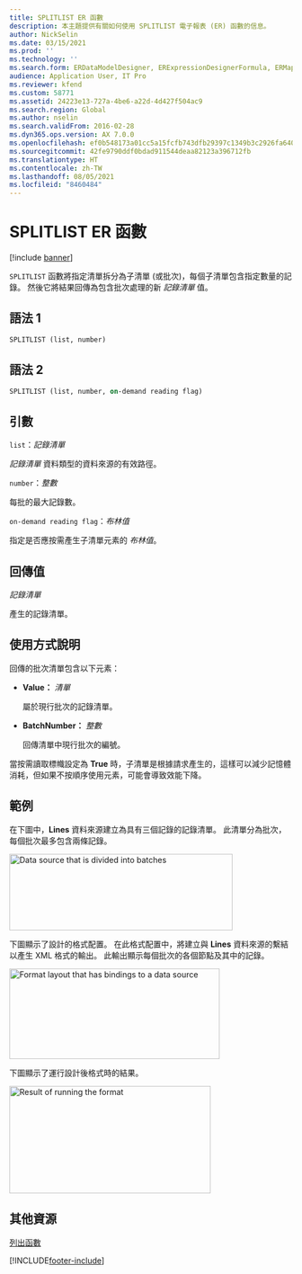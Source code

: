 ```yaml
---
title: SPLITLIST ER 函數
description: 本主題提供有關如何使用 SPLITLIST 電子報表 (ER) 函數的信息。
author: NickSelin
ms.date: 03/15/2021
ms.prod: ''
ms.technology: ''
ms.search.form: ERDataModelDesigner, ERExpressionDesignerFormula, ERMappedFormatDesigner, ERModelMappingDesigner
audience: Application User, IT Pro
ms.reviewer: kfend
ms.custom: 58771
ms.assetid: 24223e13-727a-4be6-a22d-4d427f504ac9
ms.search.region: Global
ms.author: nselin
ms.search.validFrom: 2016-02-28
ms.dyn365.ops.version: AX 7.0.0
ms.openlocfilehash: ef0b548173a01cc5a15fcfb743dfb29397c1349b3c2926fa6401399459d07026
ms.sourcegitcommit: 42fe9790ddf0bdad911544deaa82123a396712fb
ms.translationtype: HT
ms.contentlocale: zh-TW
ms.lasthandoff: 08/05/2021
ms.locfileid: "8460484"
---
```

# <a name="splitlist-er-function"></a>SPLITLIST ER 函數

[!include [banner](../includes/banner.md)]

`SPLITLIST` 函數將指定清單拆分為子清單 (或批次)，每個子清單包含指定數量的記錄。 然後它將結果回傳為包含批次處理的新 *記錄清單* 值。

## <a name="syntax-1"></a>語法 1

```vb
SPLITLIST (list, number)
```

## <a name="syntax-2"></a>語法 2

```vb
SPLITLIST (list, number, on-demand reading flag)
```

## <a name="arguments"></a>引數

`list`：*記錄清單*

*記錄清單* 資料類型的資料來源的有效路徑。

`number`：*整數*

每批的最大記錄數。

`on-demand reading flag`：*布林值*

指定是否應按需產生子清單元素的 *布林值*。

## <a name="return-values"></a>回傳值

*記錄清單*

產生的記錄清單。

## <a name="usage-notes"></a>使用方式說明

回傳的批次清單包含以下元素：

 - **Value：** *清單*

    屬於現行批次的記錄清單。

- **BatchNumber：** *整數*

    回傳清單中現行批次的編號。

當按需讀取標幟設定為 **True** 時，子清單是根據請求產生的，這樣可以減少記憶體消耗，但如果不按順序使用元素，可能會導致效能下降。

## <a name="example"></a>範例

在下圖中，**Lines** 資料來源建立為具有三個記錄的記錄清單。 此清單分為批次，每個批次最多包含兩條記錄。

<a href="./media/picture-splitlist-datasource.jpg"><img src="./media/picture-splitlist-datasource.jpg" alt="Data source that is divided into batches" class="alignnone wp-image-290681 size-full" width="397" height="136" /></a>

下圖顯示了設計的格式配置。 在此格式配置中，將建立與 **Lines** 資料來源的繫結以產生 XML 格式的輸出。 此輸出顯示每個批次的各個節點及其中的記錄。

<a href="./media/picture-splitlist-format.jpg"><img src="./media/picture-splitlist-format.jpg" alt="Format layout that has bindings to a data source" class="alignnone wp-image-290691 size-full" width="374" height="161" /></a>

下圖顯示了運行設計後格式時的結果。

<a href="./media/picture-splitlist-result.jpg"><img src="./media/picture-splitlist-result.jpg" alt="Result of running the format" class="alignnone wp-image-290701 size-full" width="358" height="191" /></a>

## <a name="additional-resources"></a>其他資源

[列出函數](er-functions-category-list.md)


[!INCLUDE[footer-include](../../../includes/footer-banner.md)]
